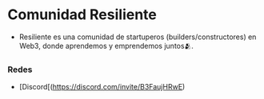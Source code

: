 # Comunidad Resiliente

* Resiliente es una comunidad de startuperos (builders/constructores) en Web3, donde aprendemos y emprendemos juntos🫂.

### Redes

* [Discord[(https://discord.com/invite/B3FaujHRwE)
